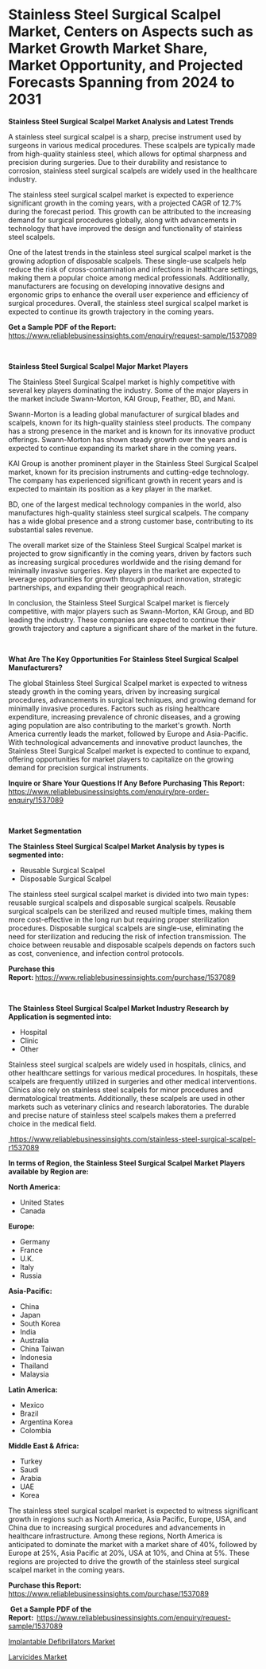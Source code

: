 <p><h1>Stainless Steel Surgical Scalpel Market, Centers on Aspects such as Market Growth Market Share, Market Opportunity, and Projected Forecasts Spanning from 2024 to 2031</h1></p><p><strong>Stainless Steel Surgical Scalpel Market Analysis and Latest Trends</strong></p>
<p><p>A stainless steel surgical scalpel is a sharp, precise instrument used by surgeons in various medical procedures. These scalpels are typically made from high-quality stainless steel, which allows for optimal sharpness and precision during surgeries. Due to their durability and resistance to corrosion, stainless steel surgical scalpels are widely used in the healthcare industry.</p><p>The stainless steel surgical scalpel market is expected to experience significant growth in the coming years, with a projected CAGR of 12.7% during the forecast period. This growth can be attributed to the increasing demand for surgical procedures globally, along with advancements in technology that have improved the design and functionality of stainless steel scalpels.</p><p>One of the latest trends in the stainless steel surgical scalpel market is the growing adoption of disposable scalpels. These single-use scalpels help reduce the risk of cross-contamination and infections in healthcare settings, making them a popular choice among medical professionals. Additionally, manufacturers are focusing on developing innovative designs and ergonomic grips to enhance the overall user experience and efficiency of surgical procedures. Overall, the stainless steel surgical scalpel market is expected to continue its growth trajectory in the coming years.</p></p>
<p><strong>Get a Sample PDF of the Report:&nbsp;</strong> <a href="https://www.reliablebusinessinsights.com/enquiry/request-sample/1537089">https://www.reliablebusinessinsights.com/enquiry/request-sample/1537089</a></p>
<p>&nbsp;</p>
<p><strong>Stainless Steel Surgical Scalpel Major Market Players</strong></p>
<p><p>The Stainless Steel Surgical Scalpel market is highly competitive with several key players dominating the industry. Some of the major players in the market include Swann-Morton, KAI Group, Feather, BD, and Mani.</p><p>Swann-Morton is a leading global manufacturer of surgical blades and scalpels, known for its high-quality stainless steel products. The company has a strong presence in the market and is known for its innovative product offerings. Swann-Morton has shown steady growth over the years and is expected to continue expanding its market share in the coming years.</p><p>KAI Group is another prominent player in the Stainless Steel Surgical Scalpel market, known for its precision instruments and cutting-edge technology. The company has experienced significant growth in recent years and is expected to maintain its position as a key player in the market.</p><p>BD, one of the largest medical technology companies in the world, also manufactures high-quality stainless steel surgical scalpels. The company has a wide global presence and a strong customer base, contributing to its substantial sales revenue.</p><p>The overall market size of the Stainless Steel Surgical Scalpel market is projected to grow significantly in the coming years, driven by factors such as increasing surgical procedures worldwide and the rising demand for minimally invasive surgeries. Key players in the market are expected to leverage opportunities for growth through product innovation, strategic partnerships, and expanding their geographical reach.</p><p>In conclusion, the Stainless Steel Surgical Scalpel market is fiercely competitive, with major players such as Swann-Morton, KAI Group, and BD leading the industry. These companies are expected to continue their growth trajectory and capture a significant share of the market in the future.</p></p>
<p>&nbsp;</p>
<p><strong>What Are The Key Opportunities For Stainless Steel Surgical Scalpel Manufacturers?</strong></p>
<p><p>The global Stainless Steel Surgical Scalpel market is expected to witness steady growth in the coming years, driven by increasing surgical procedures, advancements in surgical techniques, and growing demand for minimally invasive procedures. Factors such as rising healthcare expenditure, increasing prevalence of chronic diseases, and a growing aging population are also contributing to the market's growth. North America currently leads the market, followed by Europe and Asia-Pacific. With technological advancements and innovative product launches, the Stainless Steel Surgical Scalpel market is expected to continue to expand, offering opportunities for market players to capitalize on the growing demand for precision surgical instruments.</p></p>
<p><strong>Inquire or Share Your Questions If Any Before Purchasing This Report:</strong> <a href="https://www.reliablebusinessinsights.com/enquiry/pre-order-enquiry/1537089">https://www.reliablebusinessinsights.com/enquiry/pre-order-enquiry/1537089</a></p>
<p>&nbsp;</p>
<p><strong>Market Segmentation</strong></p>
<p><strong>The Stainless Steel Surgical Scalpel Market Analysis by types is segmented into:</strong></p>
<p><ul><li>Reusable Surgical Scalpel</li><li>Disposable Surgical Scalpel</li></ul></p>
<p><p>The stainless steel surgical scalpel market is divided into two main types: reusable surgical scalpels and disposable surgical scalpels. Reusable surgical scalpels can be sterilized and reused multiple times, making them more cost-effective in the long run but requiring proper sterilization procedures. Disposable surgical scalpels are single-use, eliminating the need for sterilization and reducing the risk of infection transmission. The choice between reusable and disposable scalpels depends on factors such as cost, convenience, and infection control protocols.</p></p>
<p><strong>Purchase this Report:&nbsp;</strong><a href="https://www.reliablebusinessinsights.com/purchase/1537089">https://www.reliablebusinessinsights.com/purchase/1537089</a></p>
<p>&nbsp;</p>
<p><strong>The Stainless Steel Surgical Scalpel Market Industry Research by Application is segmented into:</strong></p>
<p><ul><li>Hospital</li><li>Clinic</li><li>Other</li></ul></p>
<p><p>Stainless steel surgical scalpels are widely used in hospitals, clinics, and other healthcare settings for various medical procedures. In hospitals, these scalpels are frequently utilized in surgeries and other medical interventions. Clinics also rely on stainless steel scalpels for minor procedures and dermatological treatments. Additionally, these scalpels are used in other markets such as veterinary clinics and research laboratories. The durable and precise nature of stainless steel scalpels makes them a preferred choice in the medical field.</p></p>
<p><a href="https://www.reliablebusinessinsights.com/stainless-steel-surgical-scalpel-r1537089">&nbsp;https://www.reliablebusinessinsights.com/stainless-steel-surgical-scalpel-r1537089</a></p>
<p><strong>In terms of Region, the Stainless Steel Surgical Scalpel Market Players available by Region are:</strong></p>
<p>
    <p> <strong> North America: </strong>
        <ul>
            <li>United States</li>
            <li>Canada</li>
        </ul>
        </p> 
    <p> <strong> Europe: </strong>
        <ul>
            <li>Germany</li>
            <li>France</li>
            <li>U.K.</li>
            <li>Italy</li>
            <li>Russia</li>
        </ul>
        </p> 
    <p> <strong> Asia-Pacific: </strong>
        <ul>
            <li>China</li>
            <li>Japan</li>
            <li>South Korea</li>
            <li>India</li>
            <li>Australia</li>
            <li>China Taiwan</li>
            <li>Indonesia</li>
            <li>Thailand</li>
            <li>Malaysia</li>
        </ul>
        </p> 
    <p> <strong> Latin America: </strong>
        <ul>
            <li>Mexico</li>
            <li>Brazil</li>
            <li>Argentina Korea</li>
            <li>Colombia</li>
        </ul>
        </p> 
    <p> <strong> Middle East & Africa: </strong>
        <ul>
            <li>Turkey</li>
            <li>Saudi</li>
            <li>Arabia</li>
            <li>UAE</li>
            <li>Korea</li>
        </ul>
    </p>
    </p>
<p><p>The stainless steel surgical scalpel market is expected to witness significant growth in regions such as North America, Asia Pacific, Europe, USA, and China due to increasing surgical procedures and advancements in healthcare infrastructure. Among these regions, North America is anticipated to dominate the market with a market share of 40%, followed by Europe at 25%, Asia Pacific at 20%, USA at 10%, and China at 5%. These regions are projected to drive the growth of the stainless steel surgical scalpel market in the coming years.</p></p>
<p><strong>Purchase this Report: </strong><a href="https://www.reliablebusinessinsights.com/purchase/1537089">https://www.reliablebusinessinsights.com/purchase/1537089</a></p>
<p>&nbsp;<strong>Get a Sample PDF of the Report:&nbsp;&nbsp;</strong><a href="https://www.reliablebusinessinsights.com/enquiry/request-sample/1537089">https://www.reliablebusinessinsights.com/enquiry/request-sample/1537089</a></p>
<p><strong></strong></p>
<p><p><a href="https://github.com/AndreanneHane2023/Market-Research-Report-List-2/blob/main/implantable-defibrillators-market.md">Implantable Defibrillators Market</a></p><p><a href="https://www.linkedin.com/pulse/larvicides-market-investigation-industry-evolution-forecast-till-gvwye?trackingId=Yf7mlZCKRSG%2Fn8qERA0fdw%3D%3D">Larvicides Market</a></p></p>